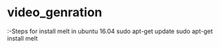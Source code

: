# video_genration
:-Steps for install melt in ubuntu 16.04
sudo apt-get update
sudo apt-get install melt
